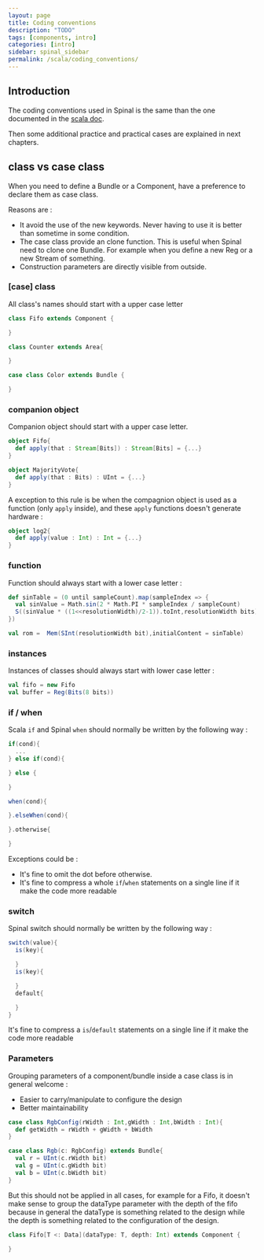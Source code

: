 ```yaml
---
layout: page
title: Coding conventions
description: "TODO"
tags: [components, intro]
categories: [intro]
sidebar: spinal_sidebar
permalink: /scala/coding_conventions/
---
```


## Introduction
The coding conventions used in Spinal is the same than the one documented in the [scala doc](http://docs.scala-lang.org/style/).

Then some additional practice and practical cases are explained in next chapters.

## class vs case class
When you need to define a Bundle or a Component, have a preference to declare them as case class.

Reasons are :
- It avoid the use of the new keywords. Never having to use it is better than sometime in some condition.
- The case class provide an clone function. This is useful when Spinal need to clone one Bundle. For example when you define a new Reg or a new Stream of something.
- Construction parameters are directly visible from outside.


### [case] class
All class's names should start with a upper case letter

```scala
class Fifo extends Component {

}

class Counter extends Area{

}

case class Color extends Bundle {

}
```

### companion object
Companion object should start with a upper case letter.

```scala
object Fifo{
  def apply(that : Stream[Bits]) : Stream[Bits] = {...}
}

object MajorityVote{
  def apply(that : Bits) : UInt = {...}
}
```

A exception to this rule is be when the compagnion object is used as a function (only `apply` inside), and these `apply` functions doesn't generate hardware :

```scala
object log2{
  def apply(value : Int) : Int = {...}
}
```

### function
Function should always start with a lower case letter :

```scala
def sinTable = (0 until sampleCount).map(sampleIndex => {
  val sinValue = Math.sin(2 * Math.PI * sampleIndex / sampleCount)
  S((sinValue * ((1<<resolutionWidth)/2-1)).toInt,resolutionWidth bits)
})

val rom =  Mem(SInt(resolutionWidth bit),initialContent = sinTable)
```

### instances
Instances of classes should always start with lower case letter :

```scala
val fifo = new Fifo
val buffer = Reg(Bits(8 bits))
```

### if / when
Scala `if` and Spinal `when` should normally be written by the following way :

```scala
if(cond){
  ...
} else if(cond){

} else {

}

when(cond){

}.elseWhen(cond){

}.otherwise{

}
```

Exceptions could be :

- It's fine to omit the dot before otherwise.
- It's fine to compress a whole `if`/`when` statements on a single line if it make the code more readable

### switch
Spinal switch should normally be written by the following way :

```scala
switch(value){
  is(key){

  }
  is(key){

  }
  default{

  }
}
```

It's fine to compress a `is`/`default` statements on a single line if it make the code more readable

### Parameters
Grouping parameters of a component/bundle inside a case class is in general welcome :

- Easier to carry/manipulate to configure the design
- Better maintainability

```scala
case class RgbConfig(rWidth : Int,gWidth : Int,bWidth : Int){
  def getWidth = rWidth + gWidth + bWidth
}

case class Rgb(c: RgbConfig) extends Bundle{
  val r = UInt(c.rWidth bit)
  val g = UInt(c.gWidth bit)
  val b = UInt(c.bWidth bit)
}
```

But this should not be applied in all cases, for example for a Fifo, it doesn't make sense to group the dataType parameter with the depth of the fifo because in general the dataType is something related to the design while the depth is something related to the configuration of the design.

```scala
class Fifo[T <: Data](dataType: T, depth: Int) extends Component {

}
```

